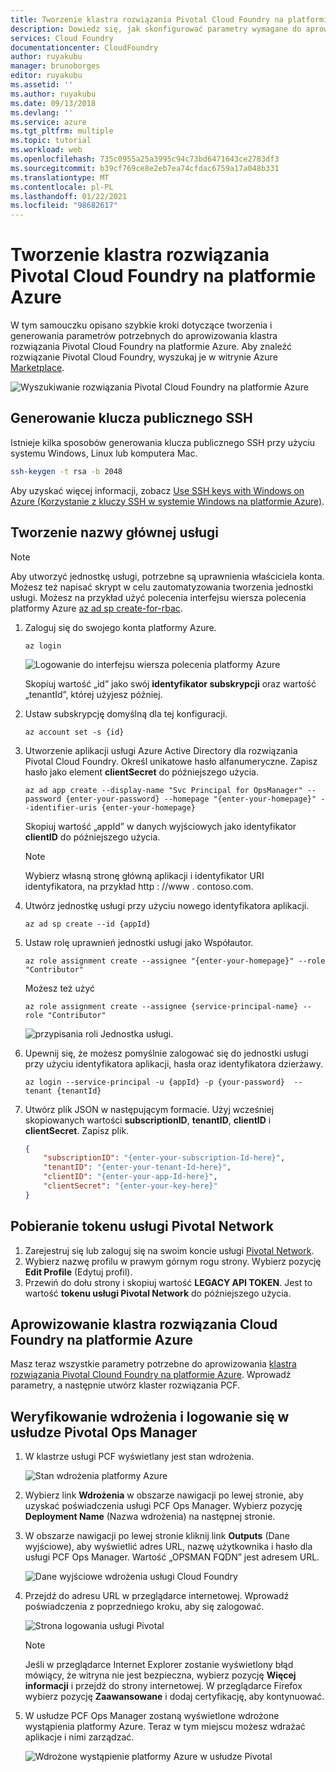 ```yaml
---
title: Tworzenie klastra rozwiązania Pivotal Cloud Foundry na platformie Azure
description: Dowiedz się, jak skonfigurować parametry wymagane do aprowizowania klastra rozwiązania Pivotal Cloud Foundry na platformie Azure
services: Cloud Foundry
documentationcenter: CloudFoundry
author: ruyakubu
manager: brunoborges
editor: ruyakubu
ms.assetid: ''
ms.author: ruyakubu
ms.date: 09/13/2018
ms.devlang: ''
ms.service: azure
ms.tgt_pltfrm: multiple
ms.topic: tutorial
ms.workload: web
ms.openlocfilehash: 735c0955a25a3995c94c73bd6471643ce2783df3
ms.sourcegitcommit: b39cf769ce8e2eb7ea74cfdac6759a17a048b331
ms.translationtype: MT
ms.contentlocale: pl-PL
ms.lasthandoff: 01/22/2021
ms.locfileid: "98682617"
---
```

# <a name="create-a-pivotal-cloud-foundry-cluster-on-azure"></a>Tworzenie klastra rozwiązania Pivotal Cloud Foundry na platformie Azure

W tym samouczku opisano szybkie kroki dotyczące tworzenia i generowania parametrów potrzebnych do aprowizowania klastra rozwiązania Pivotal Cloud Foundry na platformie Azure. Aby znaleźć rozwiązanie Pivotal Cloud Foundry, wyszukaj je w witrynie Azure [Marketplace](https://azuremarketplace.microsoft.com/marketplace/apps/pivotal.pivotal-cloud-foundry).

![Wyszukiwanie rozwiązania Pivotal Cloud Foundry na platformie Azure](media/deploy/pcf-marketplace.png)


## <a name="generate-an-ssh-public-key"></a>Generowanie klucza publicznego SSH

Istnieje kilka sposobów generowania klucza publicznego SSH przy użyciu systemu Windows, Linux lub komputera Mac.

```Bash
ssh-keygen -t rsa -b 2048
```

Aby uzyskać więcej informacji, zobacz [Use SSH keys with Windows on Azure (Korzystanie z kluczy SSH w systemie Windows na platformie Azure)](../virtual-machines/linux/ssh-from-windows.md).

## <a name="create-a-service-principal"></a>Tworzenie nazwy głównej usługi

> [!NOTE]
>
> Aby utworzyć jednostkę usługi, potrzebne są uprawnienia właściciela konta. Możesz też napisać skrypt w celu zautomatyzowania tworzenia jednostki usługi. Możesz na przykład użyć polecenia interfejsu wiersza polecenia platformy Azure [az ad sp create-for-rbac](/cli/azure/ad/sp).

1. Zaloguj się do swojego konta platformy Azure.

    ```azurecli
    az login
    ```

    ![Logowanie do interfejsu wiersza polecenia platformy Azure](media/deploy/az-login-output.png )
 
    Skopiuj wartość „id” jako swój **identyfikator subskrypcji** oraz wartość „tenantId”, której użyjesz później.

2. Ustaw subskrypcję domyślną dla tej konfiguracji.

    ```azurecli
    az account set -s {id}
    ```

3. Utworzenie aplikacji usługi Azure Active Directory dla rozwiązania Pivotal Cloud Foundry. Określ unikatowe hasło alfanumeryczne. Zapisz hasło jako element **clientSecret** do późniejszego użycia.

    ```azurecli
    az ad app create --display-name "Svc Principal for OpsManager" --password {enter-your-password} --homepage "{enter-your-homepage}" --identifier-uris {enter-your-homepage}
    ```

    Skopiuj wartość „appId” w danych wyjściowych jako identyfikator **clientID** do późniejszego użycia.

    > [!NOTE]
    >
    > Wybierz własną stronę główną aplikacji i identyfikator URI identyfikatora, na przykład http \: //www \. contoso.com.

4. Utwórz jednostkę usługi przy użyciu nowego identyfikatora aplikacji.

    ```azurecli
    az ad sp create --id {appId}
    ```

5. Ustaw rolę uprawnień jednostki usługi jako Współautor.

    ```azurecli
    az role assignment create --assignee "{enter-your-homepage}" --role "Contributor"
    ```

    Możesz też użyć

    ```azurecli
    az role assignment create --assignee {service-principal-name} --role "Contributor"
    ```

    ![przypisania roli Jednostka usługi.](media/deploy/svc-princ.png )

6. Upewnij się, że możesz pomyślnie zalogować się do jednostki usługi przy użyciu identyfikatora aplikacji, hasła oraz identyfikatora dzierżawy.

    ```azurecli
    az login --service-principal -u {appId} -p {your-password}  --tenant {tenantId}
    ```

7. Utwórz plik JSON w następującym formacie. Użyj wcześniej skopiowanych wartości **subscriptionID**, **tenantID**, **clientID** i **clientSecret**. Zapisz plik.

    ```json
    {
        "subscriptionID": "{enter-your-subscription-Id-here}",
        "tenantID": "{enter-your-tenant-Id-here}",
        "clientID": "{enter-your-app-Id-here}",
        "clientSecret": "{enter-your-key-here}"
    }
    ```

## <a name="get-the-pivotal-network-token"></a>Pobieranie tokenu usługi Pivotal Network

1. Zarejestruj się lub zaloguj się na swoim koncie usługi [Pivotal Network](https://network.pivotal.io).
2. Wybierz nazwę profilu w prawym górnym rogu strony. Wybierz pozycję **Edit Profile** (Edytuj profil).
3. Przewiń do dołu strony i skopiuj wartość **LEGACY API TOKEN**. Jest to wartość **tokenu usługi Pivotal Network** do późniejszego użycia.

## <a name="provision-your-cloud-foundry-cluster-on-azure"></a>Aprowizowanie klastra rozwiązania Cloud Foundry na platformie Azure

Masz teraz wszystkie parametry potrzebne do aprowizowania [klastra rozwiązania Pivotal Clound Foundry na platformie Azure](https://azuremarketplace.microsoft.com/marketplace/apps/pivotal.pivotal-cloud-foundry).
Wprowadź parametry, a następnie utwórz klaster rozwiązania PCF.

## <a name="verify-the-deployment-and-sign-in-to-the-pivotal-ops-manager"></a>Weryfikowanie wdrożenia i logowanie się w usłudze Pivotal Ops Manager

1. W klastrze usługi PCF wyświetlany jest stan wdrożenia.

    ![Stan wdrożenia platformy Azure](media/deploy/deployment.png )

2. Wybierz link **Wdrożenia** w obszarze nawigacji po lewej stronie, aby uzyskać poświadczenia usługi PCF Ops Manager. Wybierz pozycję **Deployment Name** (Nazwa wdrożenia) na następnej stronie.
3. W obszarze nawigacji po lewej stronie kliknij link **Outputs** (Dane wyjściowe), aby wyświetlić adres URL, nazwę użytkownika i hasło dla usługi PCF Ops Manager. Wartość „OPSMAN FQDN” jest adresem URL.
 
    ![Dane wyjściowe wdrożenia usługi Cloud Foundry](media/deploy/deploy-outputs.png )
 
4. Przejdź do adresu URL w przeglądarce internetowej. Wprowadź poświadczenia z poprzedniego kroku, aby się zalogować.

    ![Strona logowania usługi Pivotal](media/deploy/pivotal-login.png )
         
    > [!NOTE]
    >
    > Jeśli w przeglądarce Internet Explorer zostanie wyświetlony błąd mówiący, że witryna nie jest bezpieczna, wybierz pozycję **Więcej informacji** i przejdź do strony internetowej. W przeglądarce Firefox wybierz pozycję **Zaawansowane** i dodaj certyfikację, aby kontynuować.

5. W usłudze PCF Ops Manager zostaną wyświetlone wdrożone wystąpienia platformy Azure. Teraz w tym miejscu możesz wdrażać aplikacje i nimi zarządzać.
               
    ![Wdrożone wystąpienie platformy Azure w usłudze Pivotal](media/deploy/ops-mgr.png )
